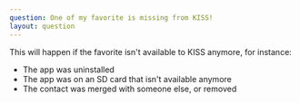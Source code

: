 ```yaml
---
question: One of my favorite is missing from KISS!
layout: question
---
```


This will happen if the favorite isn't available to KISS anymore, for instance:

* The app was uninstalled
* The app was on an SD card that isn't available anymore
* The contact was merged with someone else, or removed
